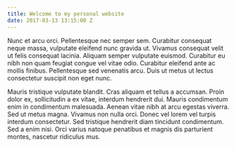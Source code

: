 ```yaml
---
title: Welcome to my personal website
date: 2017-03-13 13:15:00 Z
---
```


Nunc et arcu orci. Pellentesque nec semper sem. Curabitur consequat neque massa, vulputate eleifend nunc gravida ut. Vivamus consequat velit ut felis consequat lacinia. Aliquam semper vulputate euismod. Curabitur eu nibh non quam feugiat congue vel vitae odio. Curabitur eleifend ante ac mollis finibus. Pellentesque sed venenatis arcu. Duis ut metus ut lectus consectetur suscipit non eget nunc.

Mauris tristique vulputate blandit. Cras aliquam et tellus a accumsan. Proin dolor ex, sollicitudin a ex vitae, interdum hendrerit dui. Mauris condimentum enim in condimentum malesuada. Aenean vitae nibh at arcu egestas viverra. Sed ut metus magna. Vivamus non nulla orci. Donec vel lorem vel turpis interdum consectetur. Sed tristique hendrerit diam tincidunt condimentum. Sed a enim nisi. Orci varius natoque penatibus et magnis dis parturient montes, nascetur ridiculus mus.